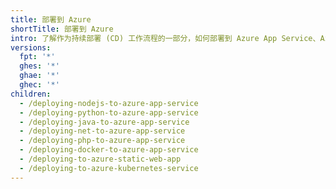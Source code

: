 ```yaml
---
title: 部署到 Azure
shortTitle: 部署到 Azure
intro: 了解作为持续部署 (CD) 工作流程的一部分，如何部署到 Azure App Service、Azure Kubernetes 和 Azure Static Web App。
versions:
  fpt: '*'
  ghes: '*'
  ghae: '*'
  ghec: '*'
children:
  - /deploying-nodejs-to-azure-app-service
  - /deploying-python-to-azure-app-service
  - /deploying-java-to-azure-app-service
  - /deploying-net-to-azure-app-service
  - /deploying-php-to-azure-app-service
  - /deploying-docker-to-azure-app-service
  - /deploying-to-azure-static-web-app
  - /deploying-to-azure-kubernetes-service
---
```


